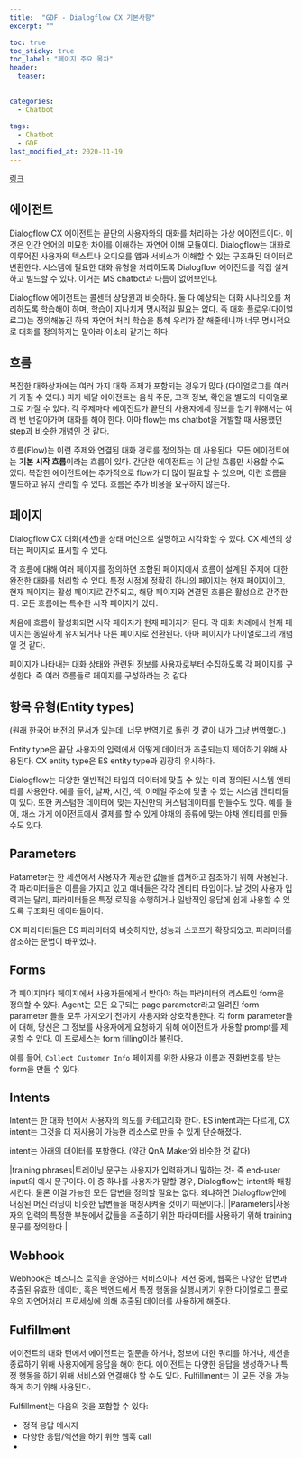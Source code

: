 ```yaml
---
title:  "GDF - Dialogflow CX 기본사항"
excerpt: ""

toc: true
toc_sticky: true
toc_label: "페이지 주요 목차"
header:
  teaser: 
  
  
categories:
  - Chatbot
  
tags:
  - Chatbot
  - GDF
last_modified_at: 2020-11-19
---
```


[링크](https://cloud.google.com/dialogflow/cx/docs/basics)

## 에이전트

Dialogflow CX 에이전트는 끝단의 사용자와의 대화를 처리하는 가상 에이전트이다. 이것은 인간 언어의 미묘한 차이를 이해하는 자연어 이해 모듈이다.
Dialogflow는 대화로 이루어진 사용자의 텍스트나 오디오를 앱과 서비스가 이해할 수 있는 구조화된 데이터로 변환한다. 시스템에 필요한 대화 유형을 처리하도록 Dialogflow
에이전트를 직접 설계하고 빌드할 수 있다. 이거는 MS chatbot과 다름이 없어보인다.

Dialogflow 에이전트는 콜센터 상담원과 비슷하다. 둘 다 예상되는 대화 시나리오를 처리하도록 학습해야 하며, 학습이 지나치게 명시적일 필요는 없다.
즉 대화 플로우(다이얼로그)는 정의해놓긴 하되 자연어 처리 학습을 통해 우리가 잘 해줄테니까 너무 명시적으로 대화를 정의하지는 말아라 이소리 같기는 하다.

## 흐름

복잡한 대화상자에는 여러 가지 대화 주제가 포함되는 경우가 많다.(다이얼로그를 여러개 가질 수 있다.) 피자 배달 에이전트는 음식 주문, 고객 정보, 확인을 별도의 다이얼로그로 가질 수 있다.
각 주제마다 에이전트가 끝단의 사용자에세 정보를 얻기 위해서는 여러 번 번갈아가며 대화를 해야 한다. 아마 flow는 ms chatbot을 개발할 때 사용했던 step과 비슷한 개념인 것 같다.

흐름(Flow)는 이런 주제와 연결된 대화 경로를 정의하는 데 사용된다. 모든 에이전트에는 **기본 시작 흐름**이라는 흐름이 있다. 간단한 에이전트는 이 단일 흐름만 사용할 수도 있다.
복잡한 에이전트에는 추가적으로 flow가 더 많이 필요할 수 있으며, 이런 흐름을 빌드하고 유지 관리할 수 있다. 흐름은 추가 비용을 요구하지 않는다.

## 페이지

Dialogflow CX 대화(세션)을 상태 머신으로 설명하고 시각화할 수 있다. CX 세션의 상태는 페이지로 표시할 수 있다.

각 흐름에 대해 여러 페이지를 정의하면 조합된 페이지에서 흐름이 설계된 주제에 대한 완전한 대화를 처리할 수 있다. 특정 시점에 정확히 하나의 페이지는 현재 페이지이고, 
현재 페이지는 활성 페이지로 간주되고, 해당 페이지와 연결된 흐름은 활성으로 간주한다. 모든 흐름에는 특수한 시작 페이지가 있다. 

처음에 흐름이 활성화되면 시작 페이지가 현재 페이지가 된다. 각 대화 차례에서 현재 페이지는 동일하게 유지되거나 다른 페이지로 전환된다. 아마 페이지가 다이얼로그의 개념일 것 같다.

페이지가 나타내는 대화 상태와 관련된 정보를 사용자로부터 수집하도록 각 페이지를 구성한다. 즉 여러 흐름들로 페이지를 구성하라는 것 같다.

## 항목 유형(Entity types)

(원래 한국어 버전의 문서가 있는데, 너무 번역기로 돌린 것 같아 내가 그냥 번역했다.) 

Entity type은 끝단 사용자의 입력에서 어떻게 데이터가 추출되는지 제어하기 위해 사용된다. CX entity type은  ES entity type과 굉장히 유사하다.

Dialogflow는 다양한 일반적인 타입의 데이터에 맞출 수 있는 미리 정의된 시스템 엔티티를 사용한다. 예를 들어, 날짜, 시간, 색, 이메일 주소에 맞출 수 있는
시스템 엔티티들이 있다. 또한 커스텀한 데이터에 맞는 자신만의 커스텀데이터를 만들수도 있다. 예를 들어, 채소 가게 에이전트에서 결제를 할 수 있게 야채의 종류에 맞는 야채 엔티티를
만들 수도 있다.

## Parameters

Patameter는 한 세션에서 사용자가 제공한 값들을 캡쳐하고 참조하기 위해 사용된다. 각 파라미터들은 이름을 가지고 있고 얘네들은 각각 엔티티 타입이다. 날 것의 사용자 입력과는 달리,
파라미터들은 특정 로직을 수행하거나 일반적인 응답에 쉽게 사용할 수 있도록 구조화된 데이터들이다.

CX 파라미터들은 ES 파라미터와 비슷하지만, 성능과 스코프가 확장되었고, 파라미터를 참조하는 문법이 바뀌었다. 

## Forms

각 페이지마다 페이지에서 사용자들에게서 받아야 하는 파라미터의 리스트인 form을 정의할 수 있다. Agent는 모든 요구되는 page parameter라고 알려진 form parameter
들을 모두 가져오기 전까지 사용자와 상호작용한다. 각 form parameter들에 대해, 당신은 그 정보를 사용자에게 요청하기 위해 에이전트가 사용할 prompt를 제공할 수 있다.
이 프로세스는 form filling이라 불린다.

예를 들어, `Collect Customer Info` 페이지를 위한 사용자 이름과 전화번호를 받는 form을 만들 수 있다.

## Intents

Intent는 한 대화 턴에서 사용자의 의도를 카테고리화 한다. ES intent과는 다르게, CX intent는 그것을 더 재사용이 가능한 리소스로 만들 수 있게 단순해졌다.

intent는 아래의 데이터를 포함한다. (약간 QnA Maker와 비슷한 것 같다)

|training phrases|트레이닝 문구는 사용자가 입력하거나 말하는 것- 즉 end-user input의 예시 문구이다. 이 중 하나를 사용자가 말할 경우, Dialogflow는 intent와 매칭시킨다. 물론 이걸 가능한 모든 답변을 정의할 필요는 없다. 왜냐하면 Dialogflow안에 내장된 머신 러닝이 비슷한 답변들을 매칭시켜줄 것이기 때문이다.|
|Parameters|사용자의 입력의 특정한 부분에서 값들을 추출하기 위한 파라미터를 사용하기 위해 training 문구를 정의한다.|

## Webhook

Webhook은 비즈니스 로직을 운영하는 서비스이다. 세션 중에, 웹훅은 다양한 답변과 추출된 유효한 데이터, 혹은 백엔드에서 특정 행동을 실행시키기 위한 다이얼로그 플로우의
자연어처리 프로세싱에 의해 추출된 데이터를 사용하게 해준다.

## Fulfillment

에이전트의 대화 턴에서 에이전트는 질문을 하거나, 정보에 대한 쿼리를 하거나, 세션을 종료하기 위해 사용자에게 응답을 해야 한다. 에이전트는 다양한 응답을 생성하거나 
특정 행동을 하기 위해 서비스와 연결해야 할 수도 있다. Fulfillment는 이 모든 것을 가능하게 하기 위해 사용된다.

Fulfillment는 다음의 것을 포함할 수 있다:

* 정적 응답 메시지
* 다양한 응답/액션을 하기 위한 웹훅 call
* 







